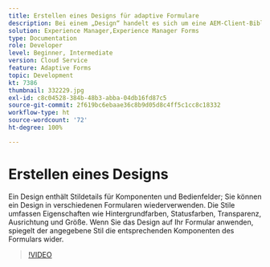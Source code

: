 ```yaml
---
title: Erstellen eines Designs für adaptive Formulare
description: Bei einem „Design“ handelt es sich um eine AEM-Client-Bibliothek, die das Look-and-Feel Ihres adaptiven Formulars definiert.
solution: Experience Manager,Experience Manager Forms
type: Documentation
role: Developer
level: Beginner, Intermediate
version: Cloud Service
feature: Adaptive Forms
topic: Development
kt: 7386
thumbnail: 332229.jpg
exl-id: c8c04528-384b-48b3-abba-04db16fd87c5
source-git-commit: 2f619bc6ebaae36c8b9d05d8c4ff5c1cc8c18332
workflow-type: ht
source-wordcount: '72'
ht-degree: 100%

---
```


# Erstellen eines Designs

Ein Design enthält Stildetails für Komponenten und Bedienfelder; Sie können ein Design in verschiedenen Formularen wiederverwenden. Die Stile umfassen Eigenschaften wie Hintergrundfarben, Statusfarben, Transparenz, Ausrichtung und Größe. Wenn Sie das Design auf Ihr Formular anwenden, spiegelt der angegebene Stil die entsprechenden Komponenten des Formulars wider.

>[!VIDEO](https://video.tv.adobe.com/v/332229?quality=12&learn=on)

